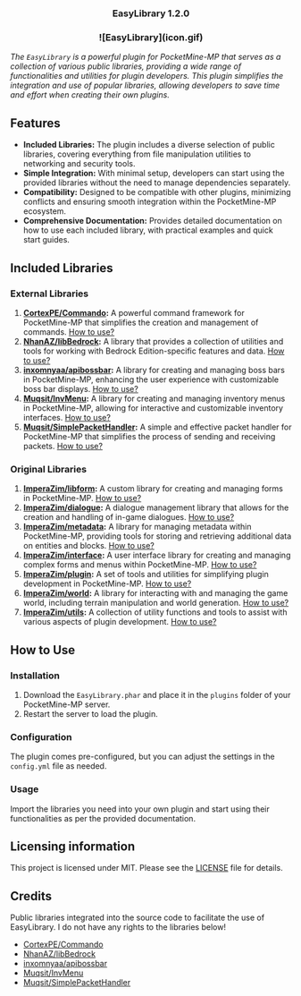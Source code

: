 # <h3 align="center">EasyLibrary 1.2.0</h3> 
<h3 align="center">![EasyLibrary](icon.gif)</h3> 

_The `EasyLibrary` is a powerful plugin for PocketMine-MP that serves as a collection of various public libraries, providing a wide range of functionalities and utilities for plugin developers. This plugin simplifies the integration and use of popular libraries, allowing developers to save time and effort when creating their own plugins._

## Features

- **Included Libraries:** The plugin includes a diverse selection of public libraries, covering everything from file manipulation utilities to networking and security tools.
- **Simple Integration:** With minimal setup, developers can start using the provided libraries without the need to manage dependencies separately.
- **Compatibility:** Designed to be compatible with other plugins, minimizing conflicts and ensuring smooth integration within the PocketMine-MP ecosystem.
- **Comprehensive Documentation:** Provides detailed documentation on how to use each included library, with practical examples and quick start guides.

## Included Libraries

### External Libraries

1. **[CortexPE/Commando](https://github.com/CortexPE/Commando):** A powerful command framework for PocketMine-MP that simplifies the creation and management of commands. [How to use?](#usage-cortexpecommando)
2. **[NhanAZ/libBedrock](https://github.com/NhanAZ/libBedrock):** A library that provides a collection of utilities and tools for working with Bedrock Edition-specific features and data. [How to use?](#usage-nhanazlibbedrock)
3. **[inxomnyaa/apibossbar](https://github.com/inxomnyaa/apibossbar):** A library for creating and managing boss bars in PocketMine-MP, enhancing the user experience with customizable boss bar displays. [How to use?](#usage-inxomnyaaapibossbar)
4. **[Muqsit/InvMenu](https://github.com/Muqsit/InvMenu):** A library for creating and managing inventory menus in PocketMine-MP, allowing for interactive and customizable inventory interfaces. [How to use?](#usage-muqsitinvmenu)
5. **[Muqsit/SimplePacketHandler](https://github.com/Muqsit/SimplePacketHandler):** A simple and effective packet handler for PocketMine-MP that simplifies the process of sending and receiving packets. [How to use?](#usage-muqitsimplepackethandler)

### Original Libraries

1. **[ImperaZim/libform](https://github.com/ImperaZim/EasyLibrary/tree/main/src/internal/libform/):** A custom library for creating and managing forms in PocketMine-MP. [How to use?](#usage-imperazimlibform)
2. **[ImperaZim/dialogue](https://github.com/ImperaZim/EasyLibrary/tree/main/src/internal/dialogue/):** A dialogue management library that allows for the creation and handling of in-game dialogues. [How to use?](#usage-imperazimdialogue)
3. **[ImperaZim/metadata](https://github.com/ImperaZim/EasyLibrary/tree/main/src/library/metadata/):** A library for managing metadata within PocketMine-MP, providing tools for storing and retrieving additional data on entities and blocks. [How to use?](#usage-imperazimmetadata)
4. **[ImperaZim/interface](https://github.com/ImperaZim/EasyLibrary/tree/main/src/library/interface/):** A user interface library for creating and managing complex forms and menus within PocketMine-MP. [How to use?](#usage-imperaziminterface)
5. **[ImperaZim/plugin](https://github.com/ImperaZim/EasyLibrary/tree/main/src/library/plugin/):** A set of tools and utilities for simplifying plugin development in PocketMine-MP. [How to use?](#usage-imperazimplugin)
6. **[ImperaZim/world](https://github.com/ImperaZim/EasyLibrary/tree/main/src/library/world/):** A library for interacting with and managing the game world, including terrain manipulation and world generation. [How to use?](#usage-imperazimworld)
7. **[ImperaZim/utils](https://github.com/ImperaZim/EasyLibrary/tree/main/src/library/utils/):** A collection of utility functions and tools to assist with various aspects of plugin development. [How to use?](#usage-imperazimutils)



## How to Use

### Installation

1. Download the `EasyLibrary.phar` and place it in the `plugins` folder of your PocketMine-MP server.
2. Restart the server to load the plugin.

### Configuration

The plugin comes pre-configured, but you can adjust the settings in the `config.yml` file as needed.

### Usage

Import the libraries you need into your own plugin and start using their functionalities as per the provided documentation.

## Licensing information
This project is licensed under MIT. Please see the [LICENSE](/LICENSE) file for details.

## Credits
Public libraries integrated into the source code to facilitate the use of EasyLibrary. I do not have any rights to the libraries below!
- [CortexPE/Commando](https://github.com/CortexPE/Commando)
- [NhanAZ/libBedrock](https://github.com/NhanAZ/libBedrock)
- [inxomnyaa/apibossbar](https://github.com/inxomnyaa/apibossbar)
- [Muqsit/InvMenu](https://github.com/Muqsit/InvMenu)
- [Muqsit/SimplePacketHandler](https://github.com/Muqsit/SimplePacketHandler)
